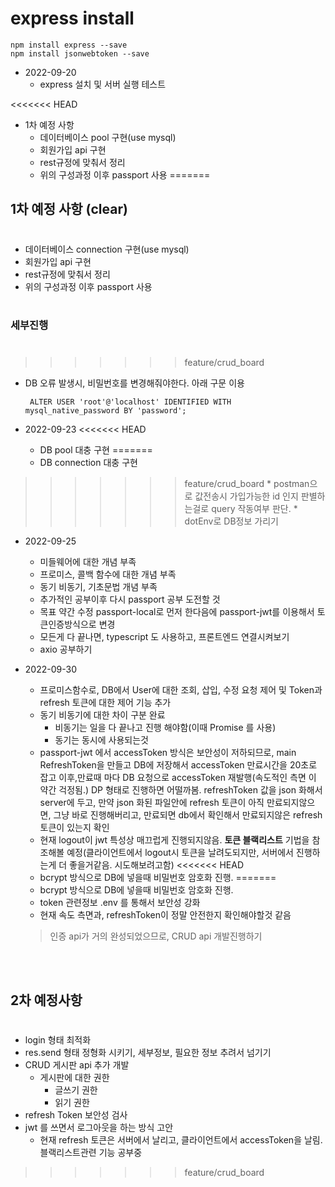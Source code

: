 # express install
```
npm install express --save 
npm install jsonwebtoken --save
```

* 2022-09-20
    * express 설치 및 서버 실행 테스트


<<<<<<< HEAD
* 1차 예정 사항
  * 데이터베이스 pool 구현(use mysql)
  * 회원가입 api 구현
  * rest규정에 맞춰서 정리
  * 위의 구성과정 이후 passport 사용
=======
## 1차 예정 사항 (clear)
#
  * 데이터베이스 connection 구현(use mysql)
  * 회원가입 api 구현
  * rest규정에 맞춰서 정리
  * 위의 구성과정 이후 passport 사용
<br><br>
### 세부진행
#
>>>>>>> feature/crud_board

* DB 오류 발생시, 비밀번호를 변경해줘야한다. 아래 구문 이용 
    
    ```
     ALTER USER 'root'@'localhost' IDENTIFIED WITH mysql_native_password BY 'password'; 
    ```

* 2022-09-23
<<<<<<< HEAD
    * DB pool 대충 구현
=======
    * DB connection 대충 구현
>>>>>>> feature/crud_board
    * postman으로 값전송시 가입가능한 id 인지 판별하는걸로 query 작동여부 판단.
    * dotEnv로 DB정보 가리기

* 2022-09-25
    * 미들웨어에 대한 개념 부족
    * 프로미스, 콜백 함수에 대한 개념 부족
    * 동기 비동기, 기초문법 개념 부족
    * 추가적인 공부이후 다시 passport 공부 도전할 것
    * 목표 약간 수정 passport-local로 먼저 한다음에 passport-jwt를 이용해서 토큰인증방식으로 변경
    * 모든게 다 끝나면, typescript 도 사용하고, 프론트엔드 연결시켜보기
    * axio 공부하기

* 2022-09-30
    * 프로미스함수로, DB에서 User에 대한 조회, 삽입, 수정 요청 제어 및 Token과 refresh 토큰에 대한 제어 기능 추가
    * 동기 비동기에 대한 차이 구분 완료
      * 비동기는 일을 다 끝나고 진행 해야함(이때 Promise 를 사용)
      * 동기는 동시에 사용되는것
    * passport-jwt 에서 accessToken 방식은 보안성이 저하되므로, main RefreshToken을 만들고 DB에 저장해서 accessToken 만료시간을 20초로 잡고 이후,만료때 마다 DB 요청으로 accessToken 재발행(속도적인 측면 이 약간 걱정됨.) DP 형태로 진행하면 어떨까봄. refreshToken 값을 json 화해서 server에 두고, 만약 json 화된 파일안에 refresh 토큰이 아직 만료되지않으면, 그냥 바로 진행해버리고, 만료되면 db에서 확인해서 만료되지않은 refresh 토큰이 있는지 확인
    * 현재 logout이 jwt 특성상 매끄럽게 진행되지않음. **토큰 블랙리스트** 기법을 참조해볼 예정(클라이언트에서 logout시 토큰을 날려도되지만, 서버에서 진행하는게 더 좋을거같음. 시도해보려고함)
<<<<<<< HEAD
    * bcrypt 방식으로 DB에 넣을때 비밀번호 암호화 진행.
=======
    * bcrypt 방식으로 DB에 넣을때 비밀번호 암호화 진행.
    * token 관련정보 .env 를 통해서 보안성 강화
    * 현재 속도 측면과, refreshToken이 정말 안전한지 확인해야할것 같음
  
  > 인증 api가 거의 완성되었으므로, CRUD api 개발진행하기

<br><br>
## 2차 예정사항
#
* login 형태 최적화
* res.send 형태 정형화 시키기, 세부정보, 필요한 정보 추려서 넘기기
* CRUD 게시판 api 추가 개발
  * 게시판에 대한 권한
    * 글쓰기 권한
    * 읽기 권한
* refresh Token 보안성 검사
* jwt 를 쓰면서 로그아웃을 하는 방식 고안
  * 현재 refresh 토큰은 서버에서 날리고, 클라이언트에서 accessToken을 날림. 블랙리스트관련 기능 공부중 
>>>>>>> feature/crud_board
